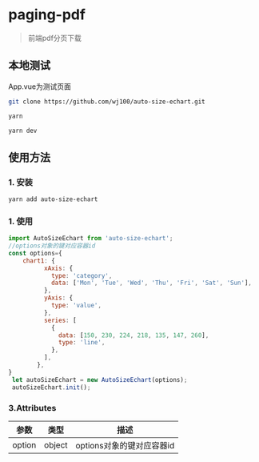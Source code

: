 # paging-pdf

> 前端pdf分页下载
>
## 本地测试
App.vue为测试页面

```bash
git clone https://github.com/wj100/auto-size-echart.git

yarn

yarn dev
```
## 使用方法

###  1. 安装



```bash
yarn add auto-size-echart
```
###  1. 使用
```js
import AutoSizeEchart from 'auto-size-echart';
//options对象的键对应容器id
const options={
    chart1: {
          xAxis: {
            type: 'category',
            data: ['Mon', 'Tue', 'Wed', 'Thu', 'Fri', 'Sat', 'Sun'],
          },
          yAxis: {
            type: 'value',
          },
          series: [
            {
              data: [150, 230, 224, 218, 135, 147, 260],
              type: 'line',
            },
          ],
        },
}
 let autoSizeEchart = new AutoSizeEchart(options);
 autoSizeEchart.init();
```

### 3.Attributes

|     参数     |  类型   |                    描述                     |
| :----------: | :-----: | :-----------------------------------------: |
|     option     | object |     options对象的键对应容器id     |
